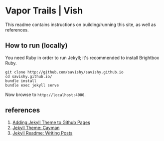 # Vapor Trails | Vish

This readme contains instructions on building/running this site, as well as references.

## How to run (locally)

You need Ruby in order to run Jekyll; it's recommended to install Brightbox Ruby.

```
git clone http://github.com/savishy/savishy.github.io
cd savishy.github.io/
bundle install
bundle exec jekyll serve
```

Now browse to `http://localhost:4000`.

## references

1. [Adding Jekyll Theme to Github Pages](https://help.github.com/articles/adding-a-jekyll-theme-to-your-github-pages-site/)
1. [Jekyll Theme: Cayman](https://github.com/pages-themes/cayman)
1. [Jekyll Readme: Writing Posts](https://jekyllrb.com/docs/posts/)
